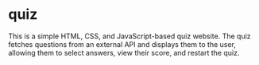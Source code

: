 # quiz
This is a simple HTML, CSS, and JavaScript-based quiz website. The quiz fetches questions from an external API and displays them to the user, allowing them to select answers, view their score, and restart the quiz.
